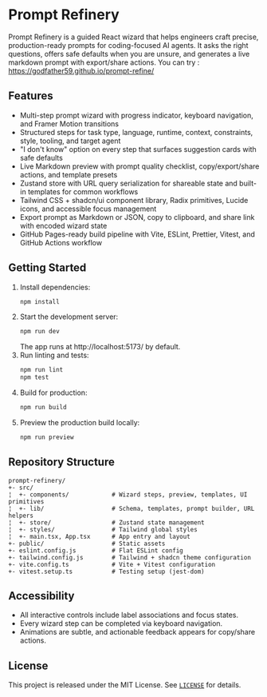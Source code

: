 # Prompt Refinery

Prompt Refinery is a guided React wizard that helps engineers craft precise, production-ready prompts for coding-focused AI agents. It asks the right questions, offers safe defaults when you are unsure, and generates a live markdown prompt with export/share actions.
You can try : https://godfather59.github.io/prompt-refine/

## Features

- Multi-step prompt wizard with progress indicator, keyboard navigation, and Framer Motion transitions
- Structured steps for task type, language, runtime, context, constraints, style, tooling, and target agent
- "I don't know" option on every step that surfaces suggestion cards with safe defaults
- Live Markdown preview with prompt quality checklist, copy/export/share actions, and template presets
- Zustand store with URL query serialization for shareable state and built-in templates for common workflows
- Tailwind CSS + shadcn/ui component library, Radix primitives, Lucide icons, and accessible focus management
- Export prompt as Markdown or JSON, copy to clipboard, and share link with encoded wizard state
- GitHub Pages-ready build pipeline with Vite, ESLint, Prettier, Vitest, and GitHub Actions workflow

## Getting Started

1. Install dependencies:
   ```bash
   npm install
   ```
2. Start the development server:
   ```bash
   npm run dev
   ```
   The app runs at http://localhost:5173/ by default.
3. Run linting and tests:
   ```bash
   npm run lint
   npm test
   ```
4. Build for production:
   ```bash
   npm run build
   ```
5. Preview the production build locally:
   ```bash
   npm run preview
   ```

## Repository Structure

```
prompt-refinery/
+- src/
¦  +- components/            # Wizard steps, preview, templates, UI primitives
¦  +- lib/                   # Schema, templates, prompt builder, URL helpers
¦  +- store/                 # Zustand state management
¦  +- styles/                # Tailwind global styles
¦  +- main.tsx, App.tsx      # App entry and layout
+- public/                   # Static assets
+- eslint.config.js          # Flat ESLint config
+- tailwind.config.js        # Tailwind + shadcn theme configuration
+- vite.config.ts            # Vite + Vitest configuration
+- vitest.setup.ts           # Testing setup (jest-dom)
```

## Accessibility

- All interactive controls include label associations and focus states.
- Every wizard step can be completed via keyboard navigation.
- Animations are subtle, and actionable feedback appears for copy/share actions.

## License

This project is released under the MIT License. See [`LICENSE`](./LICENSE) for details.
